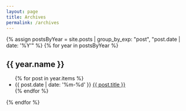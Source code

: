```yaml
---
layout: page
title: Archives
permalink: /archives
---
```


<div>
    {% assign postsByYear = site.posts | group_by_exp: "post", "post.date | date: '%Y'" %}
    {% for year in postsByYear %}
    <div>
        <h2 class="text-center">
            <i class="fa fa-leaf"></i>
            {{ year.name }}
        </h2>
        <ul>
            {% for post in year.items %}
            <li>{{ post.date | date: '%m-%d' }} <a href="{{ post.url }}">{{ post.title }}</a></li>
            {% endfor %}
        </ul>
    </div>
    {% endfor %}

</div>